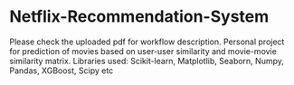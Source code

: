 # Netflix-Recommendation-System
Please check the uploaded pdf for workflow description. Personal project for prediction of movies based on user-user similarity and movie-movie similarity matrix. Libraries used: Scikit-learn, Matplotlib, Seaborn, Numpy, Pandas, XGBoost, Scipy etc
